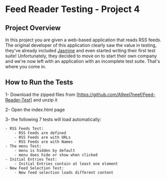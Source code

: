 # Feed Reader Testing - Project 4

## Project Overview

In this project you are given a web-based application that reads RSS feeds. The original developer of this application clearly saw the value in testing, they've already included [Jasmine](http://jasmine.github.io/) and even started writing their first test suite! Unfortunately, they decided to move on to start their own company and we're now left with an application with an incomplete test suite. That's where you come in.

## How to Run the Tests

1- Download the zipped files from [https://github.com/A9eel7neef/Feed-Reader-Test] and unzip it

2- Open the index.html page

3- the following 7 tests will load automatically:
	
	- RSS Feeds Test:
		- RSS Feeds are defined
		- RSS Feeds are with URLs
		- RSS Feeds are with Names
	- The menu Test:
		- menu is hidden by default
		- menu does hide or show when clicked
	- Initial Entries Test:
		- Initial Entries contain at least one element
	- New Feed Selection Test:
		- New feed selection loads different content


